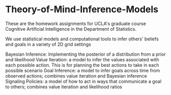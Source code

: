 # Theory-of-Mind-Inference-Models

These are the homework assignments for UCLA's graduate course Cognitive Artificial Intelligence in the Department of Statistics. 

We use statistical models and computational tools to infer others' beliefs and goals in a variety of 2D grid settings

Bayesian Inference: Implementing the posterior of a distribution from a prior and likelihood
Value Iteration: a model to infer the values associated with each possible action. This is for planning the best actions to take in each possible scenario
Goal Inference: a model to infer goals across time from observed actions; combines value iteration and Bayesian inference
Signaling Policies: a model of how to act in ways that communicate a goal to others; combines value iteration and likelihood ratios
